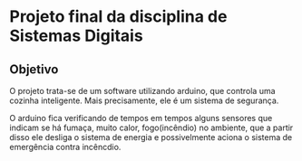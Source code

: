 # Projeto final da disciplina de Sistemas Digitais

## Objetivo 

O projeto trata-se de um software utilizando arduino, que controla uma cozinha inteligente. Mais precisamente, ele é um sistema de segurança.

O arduino fica verificando de tempos em tempos alguns sensores que indicam se há fumaça, muito calor, fogo(incêndio) no ambiente, que a partir disso ele desliga o sistema de energia e possivelmente aciona o sistema de emergência contra incêncdio.
